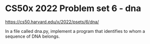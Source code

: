 <h1>CS50x 2022 Problem set 6 - dna</h1>

https://cs50.harvard.edu/x/2022/psets/6/dna/

In a file called dna.py, implement a program that identifies to whom a sequence of DNA belongs.
